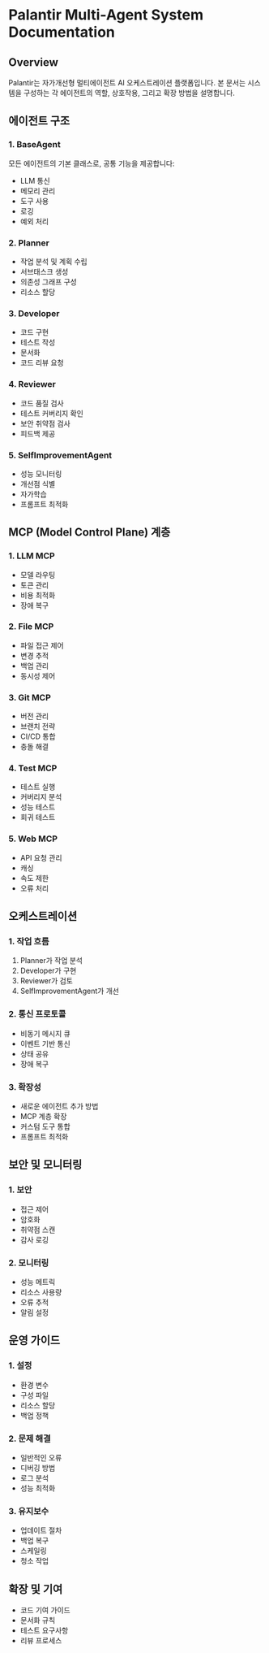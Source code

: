 # Palantir Multi-Agent System Documentation

## Overview
Palantir는 자가개선형 멀티에이전트 AI 오케스트레이션 플랫폼입니다. 본 문서는 시스템을 구성하는 각 에이전트의 역할, 상호작용, 그리고 확장 방법을 설명합니다.

## 에이전트 구조

### 1. BaseAgent
모든 에이전트의 기본 클래스로, 공통 기능을 제공합니다:
- LLM 통신
- 메모리 관리
- 도구 사용
- 로깅
- 예외 처리

### 2. Planner
- 작업 분석 및 계획 수립
- 서브태스크 생성
- 의존성 그래프 구성
- 리소스 할당

### 3. Developer
- 코드 구현
- 테스트 작성
- 문서화
- 코드 리뷰 요청

### 4. Reviewer
- 코드 품질 검사
- 테스트 커버리지 확인
- 보안 취약점 검사
- 피드백 제공

### 5. SelfImprovementAgent
- 성능 모니터링
- 개선점 식별
- 자가학습
- 프롬프트 최적화

## MCP (Model Control Plane) 계층

### 1. LLM MCP
- 모델 라우팅
- 토큰 관리
- 비용 최적화
- 장애 복구

### 2. File MCP
- 파일 접근 제어
- 변경 추적
- 백업 관리
- 동시성 제어

### 3. Git MCP
- 버전 관리
- 브랜치 전략
- CI/CD 통합
- 충돌 해결

### 4. Test MCP
- 테스트 실행
- 커버리지 분석
- 성능 테스트
- 회귀 테스트

### 5. Web MCP
- API 요청 관리
- 캐싱
- 속도 제한
- 오류 처리

## 오케스트레이션

### 1. 작업 흐름
1. Planner가 작업 분석
2. Developer가 구현
3. Reviewer가 검토
4. SelfImprovementAgent가 개선

### 2. 통신 프로토콜
- 비동기 메시지 큐
- 이벤트 기반 통신
- 상태 공유
- 장애 복구

### 3. 확장성
- 새로운 에이전트 추가 방법
- MCP 계층 확장
- 커스텀 도구 통합
- 프롬프트 최적화

## 보안 및 모니터링

### 1. 보안
- 접근 제어
- 암호화
- 취약점 스캔
- 감사 로깅

### 2. 모니터링
- 성능 메트릭
- 리소스 사용량
- 오류 추적
- 알림 설정

## 운영 가이드

### 1. 설정
- 환경 변수
- 구성 파일
- 리소스 할당
- 백업 정책

### 2. 문제 해결
- 일반적인 오류
- 디버깅 방법
- 로그 분석
- 성능 최적화

### 3. 유지보수
- 업데이트 절차
- 백업 복구
- 스케일링
- 청소 작업

## 확장 및 기여
- 코드 기여 가이드
- 문서화 규칙
- 테스트 요구사항
- 리뷰 프로세스 